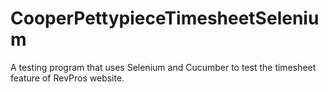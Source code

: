 # CooperPettypieceTimesheetSelenium
A testing program that uses Selenium and Cucumber to test the timesheet feature of RevPros website.
